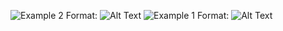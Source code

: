 ![Example 2](/example1.png)
Format: ![Alt Text](url)
![Example 1](/example2.png)
Format: ![Alt Text](url)